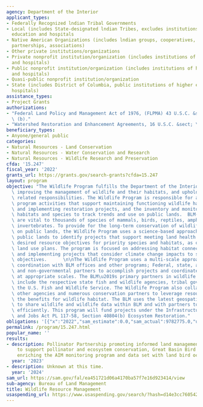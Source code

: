 ```yaml
---
agency: Department of the Interior
applicant_types:
- Federally Recognized lndian Tribal Governments
- Local (includes State-designated lndian Tribes, excludes institutions of higher
  education and hospitals
- Native American Organizations (includes lndian groups, cooperatives, corporations,
  partnerships, associations)
- Other private institutions/organizations
- Private nonprofit institution/organization (includes institutions of higher education
  and hospitals)
- Public nonprofit institution/organization (includes institutions of higher education
  and hospitals)
- Quasi-public nonprofit institution/organization
- State (includes District of Columbia, public institutions of higher education and
  hospitals)
assistance_types:
- Project Grants
authorizations:
- "Federal Land Policy and Management Act of 1976, (FLPMA) 43 U.S.C. &sect; \xA71737\
  \ (b)."
- "Watershed Restoration and Enhancement Agreements, 16 U.S.C. &sect; \xA71101 (b)."
beneficiary_types:
- Anyone/general public
categories:
- Natural Resources - Land Conservation
- Natural Resources - Water Conservation and Research
- Natural Resources - Wildlife Research and Preservation
cfda: '15.247'
fiscal_year: '2022'
grants_url: https://grants.gov/search-grants?cfda=15.247
layout: program
objective: "The Wildlife Program fulfills the Department of the Interior visions of\
  \ improving the management of wildlife and their habitats, and upholding trust and\
  \ related responsibilities. The Wildlife Program is responsible for administering\
  \ program activities that support maintaining functioning wildlife habitats, developing,\
  \ and implementing restoration projects, and the inventory and monitoring of priority\
  \ habitats and species to track trends and use on public lands.  BLM-managed lands\
  \ are vital to thousands of species of mammals, birds, reptiles, amphibians, and\
  \ invertebrates. To provide for the long-term conservation of wildlife and biodiversity\
  \ on public lands, the Wildlife Program uses a science-based approach to manage\
  \ public lands to identify projects that support meeting land health standards and\
  \ desired resource objectives for priority species and habitats, as outlined in\
  \ land use plans. The program is focused on addressing habitat connectivity issues\
  \ and implementing projects that consider climate change impacts to short- and long-term\
  \ objectives.      \n\nThe Wildlife Program uses a multi-scale approach that involves\
  \ coordination with BLM offices and other programs; Federal, state, and tribal governments;\
  \ and non-governmental partners to accomplish projects and coordinated management\
  \ at appropriate scales. The BLM\u2019s primary partners in wildlife habitat conservation\
  \ include the respective state fish and wildlife agencies, tribal governments, and\
  \ the U.S. Fish and Wildlife Service. The Wildlife Program also collaborates with\
  \ other agencies and numerous conservation partners to leverage resources and maximize\
  \ the benefits for wildlife habitat. The BLM uses the latest geospatial data technologies\
  \ to share wildlife and wildlife data within BLM and with partners to work more\
  \ efficiently. This program will fund projects under the Infrastructure Investment\
  \ and Jobs Act PL 117-58, Section 40804(b) Ecosystem Restoration."
obligations: '[{"x":"2022","sam_estimate":0.0,"sam_actual":9782775.0,"usa_spending_actual":13361869.27},{"x":"2023","sam_estimate":1374224.0,"sam_actual":0.0,"usa_spending_actual":25081393.86},{"x":"2024","sam_estimate":2000000.0,"sam_actual":0.0,"usa_spending_actual":211065.99}]'
permalink: /program/15.247.html
popular_name: ''
results:
- description: Pollinator Partnership promoting informed land management strategies
    to support pollinator and ecosystem conservation, Great Basin Bird Observatory
    enriching the AIM monitoring program and data set with land bird occurrence data.
  year: '2023'
- description: Unknown at this time.
  year: '2024'
sam_url: https://sam.gov/fal/ea451721d06a4170ba57f7e16d923414/view
sub-agency: Bureau of Land Management
title: Wildlife Resource Management
usaspending_url: https://www.usaspending.gov/search/?hash=d14e3cc76054292a1fba0afd69f7dc60
---
```

